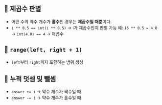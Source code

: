 ## 🔹 제곱수 판별
- 어떤 수의 약수 개수가 **홀수**인 경우는 **제곱수일 때뿐**이다.
- `i ** 0.5 == int(i ** 0.5)` → i가 제곱수인지 판별 가능
  예: `16 ** 0.5 = 4.0` → `int(4.0) == 4` → 제곱수

## 🔹 `range(left, right + 1)`
- `left`부터 `right`까지 포함하는 범위 생성

## 🔹 누적 덧셈 및 뺄셈
- `answer += i` → 약수 개수가 짝수일 때
- `answer -= i` → 약수 개수가 홀수일 때
